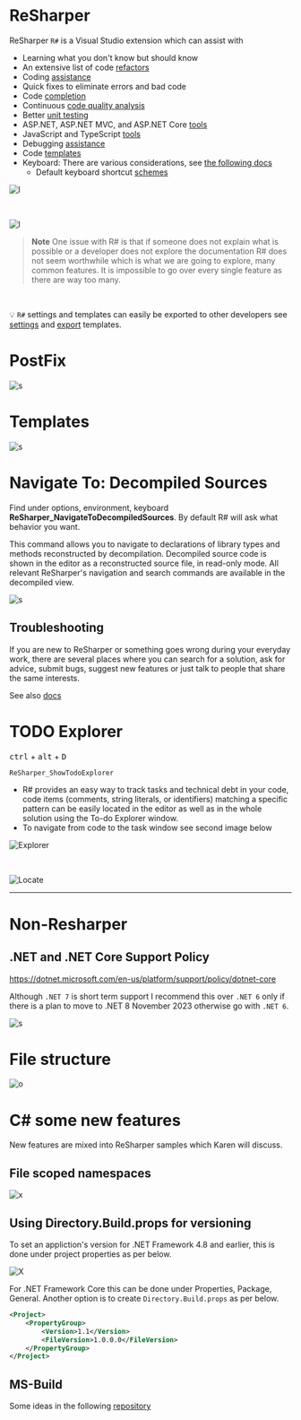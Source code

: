 # ReSharper

ReSharper `R#` is a Visual Studio extension which can assist with

- Learning what you don't know but should know
- An extensive list of code [refactors](https://www.jetbrains.com/resharper/features/code_refactoring.html)
- Coding [assistance](https://www.jetbrains.com/resharper/features/coding_assistance.html)
- Quick fixes to eliminate errors and bad code
- Code [completion](https://www.jetbrains.com/resharper/features/code_completion.html)
- Continuous [code quality analysis](https://www.jetbrains.com/resharper/features/code_analysis.html)
- Better [unit testing](https://www.jetbrains.com/resharper/features/unit_testing.html)
- ASP.NET, ASP.NET MVC, and ASP.NET Core [tools](https://www.jetbrains.com/resharper/features/asp_net_editor.html)
- JavaScript and TypeScript [tools](https://www.jetbrains.com/resharper/features/javascript_typescript.html)
- Debugging [assistance](https://www.jetbrains.com/resharper/features/debugging_assistance.html)
- Code [templates](https://www.jetbrains.com/resharper/features/code_templates.html)
- Keyboard: There are various considerations, see [the following docs](https://www.jetbrains.com/help/resharper/Configuring_Keyboard_Shortcuts.html)
    - Default keyboard shortcut [schemes](https://www.jetbrains.com/help/resharper/Reference__Keyboard_Shortcuts.html)


![l](assets/Key2.png)

</br>

![l](assets/Key1.png)


> **Note**
> One issue with R# is that if someone does not explain what is possible or a developer does not explore the documentation R# does not seem worthwhile which is what we are going to explore, many common features. It is impossible to go over every single feature as there are way too many.

</br>

:bulb: `R#` settings and templates can easily be exported to other developers see [settings](https://www.jetbrains.com/help/resharper/Sharing_Configuration_Options.html#managing) and [export](https://www.jetbrains.com/help/resharper/Templates__Managing_Templates__Importing_and_Exporting_Templates.html) templates.

# PostFix

![s](assets/PostFix.png)

# Templates

![s](assets/templates.png)

# Navigate To: Decompiled Sources

Find under options, environment, keyboard **ReSharper_NavigateToDecompiledSources**. By default R# will ask what behavior you want.

This command allows you to navigate to declarations of library types and methods reconstructed by decompilation. Decompiled source code is shown in the editor as a reconstructed source file, in read-only mode. All relevant ReSharper's navigation and search commands are available in the decompiled view.

![s](assets/decompile.png)

## Troubleshooting

If you are new to ReSharper or something goes wrong during your everyday work, there are several places where you can search for a solution, ask for advice, submit bugs, suggest new features or just talk to people that share the same interests.

See also [docs](https://www.jetbrains.com/help/resharper/Introduction__Troubleshooting.html)

# TODO Explorer

<kbd>ctrl</kbd> + <kbd>alt</kbd> + <kbd>D</kbd>

`ReSharper_ShowTodoExplorer`

- R# provides an easy way to track tasks and technical debt in your code,  code items (comments, string literals, or identifiers) matching a specific pattern can be easily located in the editor as well as in the whole solution using the To-do Explorer window.
- To navigate from code to the task window see second image below


![Explorer](assets/Explorer.png)

<br>

![Locate](assets/locate.png)

---

# Non-Resharper

##  .NET and .NET Core Support Policy

https://dotnet.microsoft.com/en-us/platform/support/policy/dotnet-core

Although `.NET 7` is short term support I recommend this over `.NET 6` only if there is a plan to move to .NET 8 November 2023 otherwise go with `.NET 6`.




![s](assets/support.png)


# File structure

![o](assets/fileStructure.png)

# C# some new features

New features are mixed into ReSharper samples which Karen will discuss.

## File scoped namespaces

![x](assets/FileScopedNamespace.png)

## Using Directory.Build.props for versioning

To set an appliction's version for .NET Framework 4.8 and earlier, this is done under project properties as per below.

![X](assets/framework.png)

For .NET Framework Core this can be done under Properties, Package, General. Another option is to create `Directory.Build.props` as per below.

```xml
<Project>
    <PropertyGroup>
        <Version>1.1</Version>
        <FileVersion>1.0.0.0</FileVersion>
    </PropertyGroup>
</Project>
```

## MS-Build

Some ideas in the following [repository](https://github.com/karenpayneoregon/ms-build-examples)


